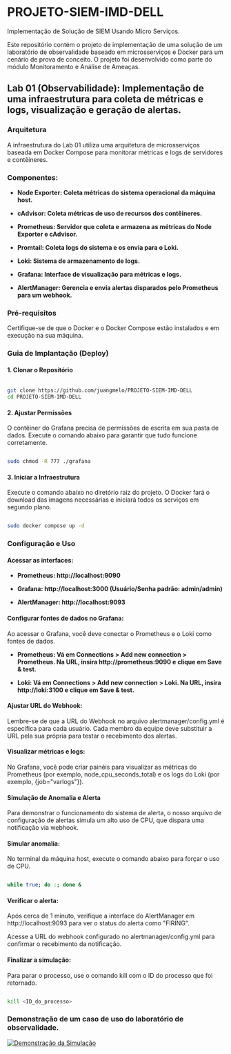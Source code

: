 # PROJETO-SIEM-IMD-DELL
Implementação de Solução de SIEM Usando Micro Serviços.

Este repositório contém o projeto de implementação de uma solução de 
um laboratório de observalidade baseado em microsserviços e Docker para um cenário de prova de conceito. O projeto foi desenvolvido como parte do módulo 
Monitoramento e Análise de Ameaças.

## Lab 01 (Observabilidade): Implementação de uma infraestrutura para coleta de métricas e logs, visualização e geração de alertas.

### Arquitetura
A infraestrutura do Lab 01 utiliza uma arquitetura de microsserviços baseada em Docker Compose para monitorar métricas e logs de servidores e contêineres.

### Componentes:

* **Node Exporter: Coleta métricas do sistema operacional da máquina host.**

* **cAdvisor: Coleta métricas de uso de recursos dos contêineres.**

* **Prometheus: Servidor que coleta e armazena as métricas do Node Exporter e cAdvisor.**

* **Promtail: Coleta logs do sistema e os envia para o Loki.**

* **Loki: Sistema de armazenamento de logs.**

* **Grafana: Interface de visualização para métricas e logs.**

* **AlertManager: Gerencia e envia alertas disparados pelo Prometheus para um webhook.**

### Pré-requisitos
Certifique-se de que o Docker e o Docker Compose estão instalados e em execução na sua máquina.

### Guia de Implantação (Deploy)
#### 1. Clonar o Repositório
```bash

git clone https://github.com/juangmelo/PROJETO-SIEM-IMD-DELL
cd PROJETO-SIEM-IMD-DELL
```
#### 2. Ajustar Permissões
O contêiner do Grafana precisa de permissões de escrita em sua pasta de dados. Execute o comando abaixo para garantir que tudo funcione corretamente.

```bash

sudo chmod -R 777 ./grafana
```
#### 3. Iniciar a Infraestrutura
Execute o comando abaixo no diretório raiz do projeto. O Docker fará o download das imagens necessárias e iniciará todos os serviços em segundo plano.

```bash

sudo docker compose up -d
```
### Configuração e Uso
#### Acessar as interfaces:

* **Prometheus: http://localhost:9090**

* **Grafana: http://localhost:3000 (Usuário/Senha padrão: admin/admin)**

* **AlertManager: http://localhost:9093**

#### Configurar fontes de dados no Grafana:
Ao acessar o Grafana, você deve conectar o Prometheus e o Loki como fontes de dados.

* **Prometheus: Vá em Connections > Add new connection > Prometheus. Na URL, insira http://prometheus:9090 e clique em Save & test.**

* **Loki: Vá em Connections > Add new connection > Loki. Na URL, insira http://loki:3100 e clique em Save & test.**

#### Ajustar URL do Webhook:
Lembre-se de que a URL do Webhook no arquivo alertmanager/config.yml é específica para cada usuário. Cada membro da equipe deve substituir a URL pela sua própria para testar o recebimento dos alertas.

#### Visualizar métricas e logs:
No Grafana, você pode criar painéis para visualizar as métricas do Prometheus (por exemplo, node_cpu_seconds_total) e os logs do Loki (por exemplo, {job="varlogs"}).

#### Simulação de Anomalia e Alerta
Para demonstrar o funcionamento do sistema de alerta, o nosso arquivo de configuração de alertas simula um alto uso de CPU, que dispara uma notificação via webhook.

#### Simular anomalia:
No terminal da máquina host, execute o comando abaixo para forçar o uso de CPU.

```bash

while true; do :; done &
```
#### Verificar o alerta:

Após cerca de 1 minuto, verifique a interface do AlertManager em http://localhost:9093 para ver o status do alerta como "FIRING".

Acesse a URL do webhook configurado no alertmanager/config.yml para confirmar o recebimento da notificação.

#### Finalizar a simulação:
Para parar o processo, use o comando kill com o ID do processo que foi retornado.

```bash

kill <ID_do_processo>
```

### Demonstração de um caso de uso do laboratório de observalidade.

 [![Demonstração da Simulação](https://img.youtube.com/vi/uDn3Wtw2nBs/0.jpg)](https://www.youtube.com/watch?v=uDn3Wtw2nBs)

